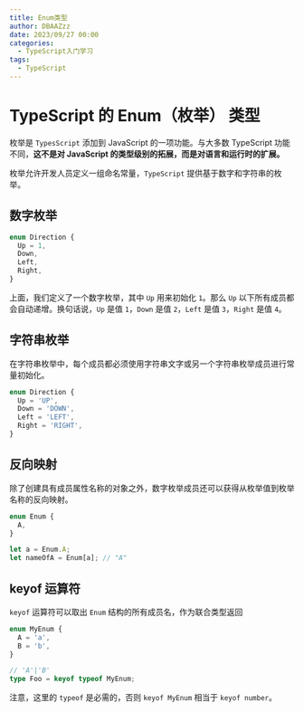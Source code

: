 ```yaml
---
title: Enum类型
author: DBAAZzz
date: 2023/09/27 00:00
categories:
  - TypeScript入门学习
tags:
  - TypeScript
---
```


# TypeScript 的 Enum（枚举） 类型

枚举是 `TypesScript` 添加到 JavaScript 的一项功能。与大多数 TypeScript 功能不同，**这不是对 JavaScript 的类型级别的拓展，而是对语言和运行时的扩展。**

枚举允许开发人员定义一组命名常量，`TypeScript` 提供基于数字和字符串的枚举。

## 数字枚举

```ts
enum Direction {
  Up = 1,
  Down,
  Left,
  Right,
}
```

上面，我们定义了一个数字枚举，其中 `Up` 用来初始化 `1`。那么 `Up` 以下所有成员都会自动递增。换句话说，`Up` 是值 `1`，`Down` 是值 `2`，`Left` 是值 `3`，`Right` 是值 `4`。

## 字符串枚举

在字符串枚举中，每个成员都必须使用字符串文字或另一个字符串枚举成员进行常量初始化。

```ts
enum Direction {
  Up = 'UP',
  Down = 'DOWN',
  Left = 'LEFT',
  Right = 'RIGHT',
}
```

## 反向映射

除了创建具有成员属性名称的对象之外，数字枚举成员还可以获得从枚举值到枚举名称的反向映射。

```ts
enum Enum {
  A,
}

let a = Enum.A;
let nameOfA = Enum[a]; // "A"
```

## keyof 运算符

`keyof` 运算符可以取出 `Enum` 结构的所有成员名，作为联合类型返回

```ts
enum MyEnum {
  A = 'a',
  B = 'b',
}

// 'A'|'B'
type Foo = keyof typeof MyEnum;
```

注意，这里的 `typeof` 是必需的，否则 `keyof MyEnum` 相当于 `keyof number`。
